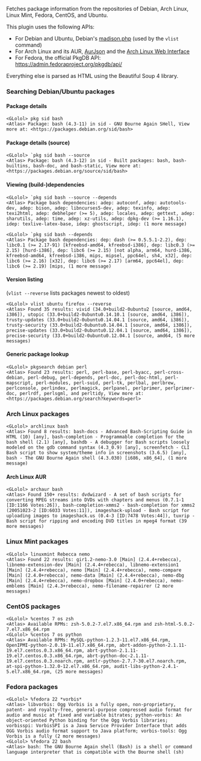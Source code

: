 Fetches package information from the repositories of Debian, Arch Linux, Linux Mint, Fedora, CentOS, and Ubuntu.

This plugin uses the following APIs:
- For Debian and Ubuntu, Debian's [madison.php](//qa.debian.org/madison.php) (used by the `vlist` command)
- For Arch Linux and its AUR, [AurJson](//wiki.archlinux.org/index.php/AurJson) and the [Arch Linux Web Interface](//wiki.archlinux.org/index.php/Official_Repositories_Web_Interface)
- For Fedora, the official PkgDB API: https://admin.fedoraproject.org/pkgdb/api/

Everything else is parsed as HTML using the Beautiful Soup 4 library.

### Searching Debian/Ubuntu packages

#### Package details

```
<GLolol> pkg sid bash
<Atlas> Package: bash (4.3-11) in sid - GNU Bourne Again SHell, View more at: <https://packages.debian.org/sid/bash>
```

#### Package details (source)

```
<GLolol> `pkg sid bash --source
<Atlas> Package: bash (4.3-12) in sid - Built packages: bash, bash-builtins, bash-doc, and bash-static, View more at: <https://packages.debian.org/source/sid/bash>
```
#### Viewing (build-)dependencies

```
<GLolol> `pkg sid bash --source --depends
<Atlas> Package bash dependencies: adep: autoconf, adep: autotools-dev, adep: bison, adep: libncurses5-dev, adep: texinfo, adep: texi2html, adep: debhelper (>= 5), adep: locales, adep: gettext, adep: sharutils, adep: time, adep: xz-utils, adep: dpkg-dev (>= 1.16.1), idep: texlive-latex-base, idep: ghostscript, idep: (1 more message)

<GLolol> `pkg sid bash --depends
<Atlas> Package bash dependencies: dep: dash (>= 0.5.5.1-2.2), dep: libc0.1 (>= 2.17-91) [kfreebsd-amd64, kfreebsd-i386], dep: libc0.3 (>= 2.15) [hurd-i386], dep: libc6 (>= 2.15) [not alpha, arm64, hurd-i386, kfreebsd-amd64, kfreebsd-i386, mips, mipsel, ppc64el, sh4, x32], dep: libc6 (>= 2.16) [x32], dep: libc6 (>= 2.17) [arm64, ppc64el], dep: libc6 (>= 2.19) [mips, (1 more message)
```

#### Version listing

(`vlist --reverse` lists packages newest to oldest)

```
<GLolol> vlist ubuntu firefox --reverse
<Atlas> Found 35 results: vivid (34.0+build2-0ubuntu2 [source, amd64, i386]), utopic (33.0+build2-0ubuntu0.14.10.1 [source, amd64, i386]), trusty-updates (33.0+build2-0ubuntu0.14.04.1 [source, amd64, i386]), trusty-security (33.0+build2-0ubuntu0.14.04.1 [source, amd64, i386]), precise-updates (33.0+build2-0ubuntu0.12.04.1 [source, amd64, i386]), precise-security (33.0+build2-0ubuntu0.12.04.1 [source, amd64, (5 more messages)
```

#### Generic package lookup

```
<GLolol> pkgsearch debian perl
<Atlas> Found 23 results: perl, perl-base, perl-byacc, perl-cross-debian, perl-debug, perl-depends, perl-doc, perl-doc-html, perl-mapscript, perl-modules, perl-suid, perl-tk, perlbal, perlbrew, perlconsole, perlindex, perlmagick, perlpanel, perlprimer, perlprimer-doc, perlrdf, perlsgml, and perltidy, View more at: <https://packages.debian.org/search?keywords=perl>
```

### Arch Linux packages

```
<GLolol> archlinux bash
<Atlas> Found 8 results: bash-docs - Advanced Bash-Scripting Guide in HTML (10) [any], bash-completion - Programmable completion for the bash shell (2.1) [any], bashdb - A debugger for Bash scripts loosely modeled on the gdb command syntax (4.3_0.9) [any], screenfetch - CLI Bash script to show system/theme info in screenshots (3.6.5) [any], bash - The GNU Bourne Again shell (4.3.030) [i686, x86_64], (1 more message)
```

#### Arch Linux AUR

```
<GLolol> archaur bash
<Atlas> Found 150+ results: dvdwizard - A set of bash scripts for converting MPEG streams into DVDs with chapters and menus (0.7.1-1 [ID:1166 Votes:26]), bash-completion-xmms2 - bash-completion for xmms2 (20051023-2 [ID:6033 Votes:11]), imageshack-upload - Bash script for uploading images to imageshack.us (0.4-3 [ID:7478 Votes:44]), tuxrip - Bash script for ripping and encoding DVD titles in mpeg4 format (39 more messages)
```

### Linux Mint packages

```
<GLolol> linuxmint Rebecca nemo
<Atlas> Found 22 results: gir1.2-nemo-3.0 [Main] (2.4.4+rebecca), libnemo-extension-dev [Main] (2.4.4+rebecca), libnemo-extension1 [Main] (2.4.4+rebecca), nemo [Main] (2.4.4+rebecca), nemo-compare [Main] (2.4.0+rebecca), nemo-data [Main] (2.4.4+rebecca), nemo-dbg [Main] (2.4.4+rebecca), nemo-dropbox [Main] (2.4.0+rebecca), nemo-emblems [Main] (2.4.3+rebecca), nemo-filename-repairer (2 more messages)
```

### CentOS packages

```
<GLolol> %centos 7 os zsh
<Atlas> Available RPMs: zsh-5.0.2-7.el7.x86_64.rpm and zsh-html-5.0.2-7.el7.x86_64.rpm
<GLolol> %centos 7 os python
<Atlas> Available RPMs: MySQL-python-1.2.3-11.el7.x86_64.rpm, OpenIPMI-python-2.0.19-11.el7.x86_64.rpm, abrt-addon-python-2.1.11-19.el7.centos.0.3.x86_64.rpm, abrt-python-2.1.11-19.el7.centos.0.3.x86_64.rpm, abrt-python-doc-2.1.11-19.el7.centos.0.3.noarch.rpm, antlr-python-2.7.7-30.el7.noarch.rpm, at-spi-python-1.32.0-12.el7.x86_64.rpm, audit-libs-python-2.4.1-5.el7.x86_64.rpm, (25 more messages)
```

### Fedora packages

```
<GLolol> %fedora 22 *vorbis*
<Atlas> libvorbis: Ogg Vorbis is a fully open, non-proprietary, patent- and royalty-free, general-purpose compressed audio format for audio and music at fixed and variable bitrates; python-vorbis: An object-oriented Python binding for the Ogg Vorbis libraries; vorbisspi: VorbisSPI is a Java Service Provider Interface that adds OGG Vorbis audio format support to Java platform; vorbis-tools: Ogg Vorbis is a fully (2 more messages)
<GLolol> %fedora 22 bash
<Atlas> bash: The GNU Bourne Again shell (Bash) is a shell or command language interpreter that is compatible with the Bourne shell (sh)
```
